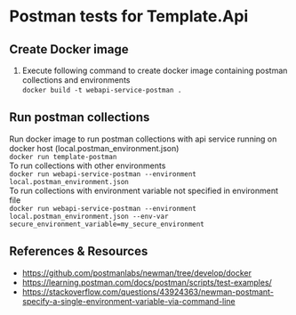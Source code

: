 # Postman tests for Template.Api

## Create Docker image
1. Execute following command to create docker image containing postman collections and environments  
`docker build -t webapi-service-postman .`

## Run postman collections
Run docker image to run postman collections with api service running on docker host (local.postman_environment.json)  
`docker run template-postman`  
To run collections with other environments  
`docker run webapi-service-postman --environment local.postman_environment.json`  
To run collections with environment variable not specified in environment file  
`docker run webapi-service-postman --environment local.postman_environment.json --env-var secure_environment_variable=my_secure_environment`  

## References & Resources
* https://github.com/postmanlabs/newman/tree/develop/docker
* https://learning.postman.com/docs/postman/scripts/test-examples/  
* https://stackoverflow.com/questions/43924363/newman-postmant-specify-a-single-environment-variable-via-command-line  
